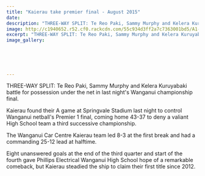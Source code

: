 ```yaml
---
title: "Kaierau take premier final - August 2015"
date: 
description: "THREE-WAY SPLIT: Te Reo Paki, Sammy Murphy and Kelera Kuruyabaki battle for possession under the net in last night's Wanganui championship final, Wanganui Chronicle article 11/8/15..."
image: http://c1940652.r52.cf0.rackcdn.com/55c934d3ff2a7c7363001bd5/A1-Netball-v-Kaierau-FINAL-11.gif
excerpt: "THREE-WAY SPLIT: Te Reo Paki, Sammy Murphy and Kelera Kuruyabaki battle for possession under the net in last night's Wanganui championship final."
image_gallery:
    
    
    
    
    
---
```


<p>THREE-WAY SPLIT: Te Reo Paki, Sammy Murphy and Kelera Kuruyabaki battle for possession under the net in last night's Wanganui championship final.</p>
<p>Kaierau found their A game at Springvale Stadium last night to control Wanganui netball's Premier 1 final, coming home 43-37 to deny a valiant High School team a third successive championship.</p>
<p>The Wanganui Car Centre Kaierau team led 8-3 at the first break and had a commanding 25-12 lead at halftime.</p>
<p>Eight unanswered goals at the end of the third quarter and start of the fourth gave Phillips Electrical Wanganui High School hope of a remarkable comeback, but Kaierau steadied the ship to claim their first title since 2012.</p>

